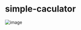 # simple-caculator


![image](https://github.com/payyer/simple-caculator/assets/126885373/4a19c432-3822-4e86-95b1-be724c754dce)
